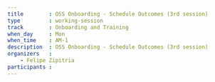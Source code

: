 ```yaml
---
title        : OSS Onboarding - Schedule Outcomes (3rd session)
type         : working-session
track        : Onboarding and Training
when_day     : Mon
when_time    : AM-1
description  : OSS Onboarding - Schedule Outcomes (3rd session)
organizers   :
    - Felipe Zipitria
participants :
---
```



